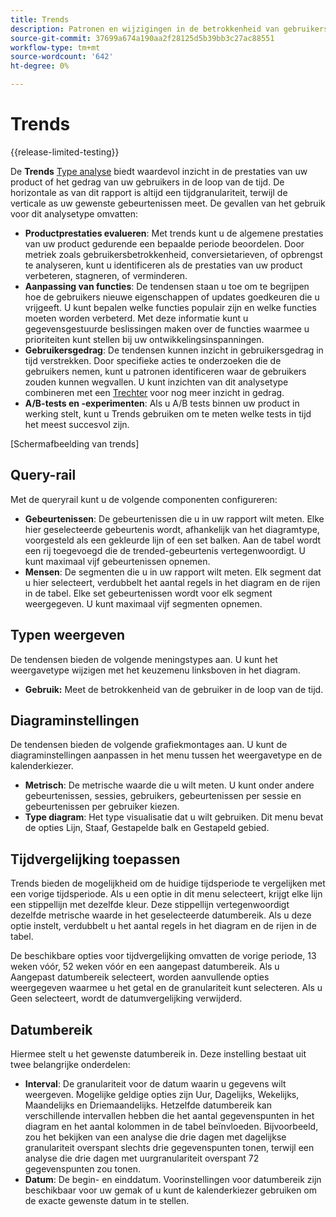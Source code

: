 ```yaml
---
title: Trends
description: Patronen en wijzigingen in de betrokkenheid van gebruikers zoeken in de loop van de tijd.
source-git-commit: 37699a674a190aa2f28125d5b39bb3c27ac88551
workflow-type: tm+mt
source-wordcount: '642'
ht-degree: 0%

---
```


# Trends

{{release-limited-testing}}

De **Trends** [Type analyse](overview.md) biedt waardevol inzicht in de prestaties van uw product of het gedrag van uw gebruikers in de loop van de tijd. De horizontale as van dit rapport is altijd een tijdgranulariteit, terwijl de verticale as uw gewenste gebeurtenissen meet. De gevallen van het gebruik voor dit analysetype omvatten:

* **Productprestaties evalueren**: Met trends kunt u de algemene prestaties van uw product gedurende een bepaalde periode beoordelen. Door metriek zoals gebruikersbetrokkenheid, conversietarieven, of opbrengst te analyseren, kunt u identificeren als de prestaties van uw product verbeteren, stagneren, of verminderen.
* **Aanpassing van functies**: De tendensen staan u toe om te begrijpen hoe de gebruikers nieuwe eigenschappen of updates goedkeuren die u vrijgeeft. U kunt bepalen welke functies populair zijn en welke functies moeten worden verbeterd. Met deze informatie kunt u gegevensgestuurde beslissingen maken over de functies waarmee u prioriteiten kunt stellen bij uw ontwikkelingsinspanningen.
* **Gebruikersgedrag**: De tendensen kunnen inzicht in gebruikersgedrag in tijd verstrekken. Door specifieke acties te onderzoeken die de gebruikers nemen, kunt u patronen identificeren waar de gebruikers zouden kunnen wegvallen. U kunt inzichten van dit analysetype combineren met een [Trechter](funnel.md) voor nog meer inzicht in gedrag.
* **A/B-tests en -experimenten**: Als u A/B tests binnen uw product in werking stelt, kunt u Trends gebruiken om te meten welke tests in tijd het meest succesvol zijn.

[Schermafbeelding van trends]

## Query-rail

Met de queryrail kunt u de volgende componenten configureren:

* **Gebeurtenissen**: De gebeurtenissen die u in uw rapport wilt meten. Elke hier geselecteerde gebeurtenis wordt, afhankelijk van het diagramtype, voorgesteld als een gekleurde lijn of een set balken. Aan de tabel wordt een rij toegevoegd die de trended-gebeurtenis vertegenwoordigt. U kunt maximaal vijf gebeurtenissen opnemen.
* **Mensen**: De segmenten die u in uw rapport wilt meten. Elk segment dat u hier selecteert, verdubbelt het aantal regels in het diagram en de rijen in de tabel. Elke set gebeurtenissen wordt voor elk segment weergegeven. U kunt maximaal vijf segmenten opnemen.

## Typen weergeven

De tendensen bieden de volgende meningstypes aan. U kunt het weergavetype wijzigen met het keuzemenu linksboven in het diagram.

* **Gebruik:** Meet de betrokkenheid van de gebruiker in de loop van de tijd.

## Diagraminstellingen

De tendensen bieden de volgende grafiekmontages aan. U kunt de diagraminstellingen aanpassen in het menu tussen het weergavetype en de kalenderkiezer.

* **Metrisch**: De metrische waarde die u wilt meten. U kunt onder andere gebeurtenissen, sessies, gebruikers, gebeurtenissen per sessie en gebeurtenissen per gebruiker kiezen.
* **Type diagram**: Het type visualisatie dat u wilt gebruiken. Dit menu bevat de opties Lijn, Staaf, Gestapelde balk en Gestapeld gebied.

## Tijdvergelijking toepassen

Trends bieden de mogelijkheid om de huidige tijdsperiode te vergelijken met een vorige tijdsperiode. Als u een optie in dit menu selecteert, krijgt elke lijn een stippellijn met dezelfde kleur. Deze stippellijn vertegenwoordigt dezelfde metrische waarde in het geselecteerde datumbereik. Als u deze optie instelt, verdubbelt u het aantal regels in het diagram en de rijen in de tabel.

De beschikbare opties voor tijdvergelijking omvatten de vorige periode, 13 weken vóór, 52 weken vóór en een aangepast datumbereik. Als u Aangepast datumbereik selecteert, worden aanvullende opties weergegeven waarmee u het getal en de granulariteit kunt selecteren. Als u Geen selecteert, wordt de datumvergelijking verwijderd.

## Datumbereik

Hiermee stelt u het gewenste datumbereik in. Deze instelling bestaat uit twee belangrijke onderdelen:

* **Interval**: De granulariteit voor de datum waarin u gegevens wilt weergeven. Mogelijke geldige opties zijn Uur, Dagelijks, Wekelijks, Maandelijks en Driemaandelijks. Hetzelfde datumbereik kan verschillende intervallen hebben die het aantal gegevenspunten in het diagram en het aantal kolommen in de tabel beïnvloeden. Bijvoorbeeld, zou het bekijken van een analyse die drie dagen met dagelijkse granulariteit overspant slechts drie gegevenspunten tonen, terwijl een analyse die drie dagen met uurgranulariteit overspant 72 gegevenspunten zou tonen.
* **Datum**: De begin- en einddatum. Voorinstellingen voor datumbereik zijn beschikbaar voor uw gemak of u kunt de kalenderkiezer gebruiken om de exacte gewenste datum in te stellen.
